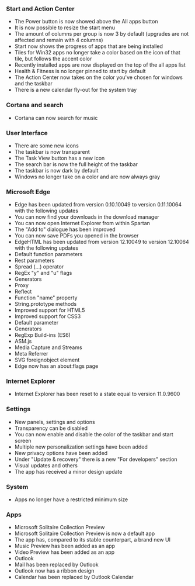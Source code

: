 ### Start and Action Center
- The Power button is now showed above the All apps button
- It is now possible to resize the start menu
- The amount of columns per group is now 3 by default (upgrades are not affected and remain with 4 columns)
- Start now shows the progress of apps that are being installed
- Tiles for Win32 apps no longer take a color based on the icon of that tile, but follows the accent color
- Recently installed apps are now displayed on the top of the all apps list
- Health & Fitness is no longer pinned to start by default
- The Action Center now takes on the color you've chosen for windows and the taskbar
- There is a new calendar fly-out for the system tray

### Cortana and search
- Cortana can now search for music

### User Interface
- There are some new icons
- The taskbar is now transparent
- The Task View button has a new icon
- The search bar is now the full height of the taskbar
- The taskbar is now dark by default
- Windows no longer take on a color and are now always gray

### Microsoft Edge
- Edge has been updated from version 0.10.10049 to version 0.11.10064 with the following updates
 - You can now find your downloads in the download manager
 - You can now open Internet Explorer from within Spartan
 - The "Add to" dialogue has been improved
 - You can now save PDFs you opened in the browser
- EdgeHTML has been updated from version 12.10049 to version 12.10064 with the following updates
 - Default function parameters
 - Rest parameters
 - Spread (...) operator
 - RegEx "y" and "u" flags
 - Generators
 - Proxy
 - Reflect
 - Function "name" property
 - String.prototype methods
 - Improved support for HTML5
 - Improved support for CSS3
 - Default parameter
 - Generators
 - RegExp Build-ins (ES6)
 - ASM.js
 - Media Capture and Streams
 - Meta Referrer
 - SVG foreignobject element
- Edge now has an about:flags page

### Internet Explorer
- Internet Explorer has been reset to a state equal to version 11.0.9600

### Settings
- New panels, settings and options
 - Transparency can be disabled
 - You can now enable and disable the color of the taskbar and start screen
 - Multiple new personalization settings have been added
 - New privacy options have been added
 - Under "Update & recovery" there is a new "For developers" section
- Visual updates and others
 - The app has received a minor design update

### System
- Apps no longer have a restricted minimum size

### Apps
- Microsoft Solitaire Collection Preview
 - Microsoft Solitaire Collection Preview is now a default app
 - The app has, compared to its stable counterpart, a brand new UI
- Music Preview has been added as an app
- Video Preview has been added as an app
- Outlook
 - Mail has been replaced by Outlook
 - Outlook now has a ribbon design
 - Calendar has been replaced by Outlook Calendar